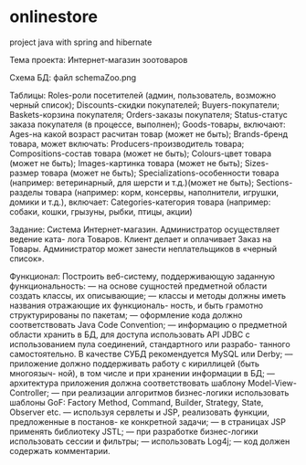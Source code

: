 # onlinestore
project java with spring and hibernate

Тема проекта: Интернет-магазин зоотоваров

Схема БД: файл schemaZoo.png 

Таблицы: 
  Roles-роли посетителей (админ, пользователь, возможно черный список);
  Discounts-скидки покупателей;
  Buyers-покупатели;
  Baskets-корзина покупателя;
  Orders-заказы покупателя;
  Status-статус заказа покупателя (в процессе, выполнен);
  Goods-товары, включают:
    Ages-на какой возраст расчитан товар (может не быть);
    Brands-бренд товара, может включать:
      Producers-производитель товара;
    Compositions-состав товара (может не быть);
    Colours-цвет товара (может не быть);
    Images-картинка товара (может не быть);
    Sizes-размер товара (может не быть);
    Specializations-особенности товара (например: ветеринарный, для шерсти и т.д.)(может не быть);
    Sections-разделы товара (например: корм, консервы, наполнители, игрушки, домики и т.д.), включает:
      Categories-категория товара (например: собаки, кошки, грызуны, рыбки, птицы, акции)
    
Задание: 
Система Интернет-магазин. Администратор осуществляет ведение ката- лога Товаров. 
Клиент делает и оплачивает Заказ на Товары. Администратор может занести неплательщиков в «черный список».

Функционал:
Построить веб-систему, поддерживающую заданную функциональность:
— на основе сущностей предметной области создать классы, их описывающие;
— классы и методы должны иметь названия отражающие их функциональ-
ность, и быть грамотно структурированы по пакетам;
— оформление кода должно соответствовать Java Code Convention;
— информацию о предметной области хранить в БД, для доступа использовать
API JDBC с использованием пула соединений, стандартного или разрабо- танного самостоятельно. В качестве СУБД рекомендуется MySQL или Derby;
— приложение должно поддерживать работу с кириллицей (быть многоязыч- ной), в том числе и при хранении информации в БД;
— архитектура приложения должна соответствовать шаблону Model-View- Controller;
— при реализации алгоритмов бизнес-логики использовать шаблоны GoF: Factory Method, Command, Builder, Strategy, State, Observer etc.
— используя сервлеты и JSP, реализовать функции, предложенные в постанов- ке конкретной задачи;
— в страницах JSP применять библиотеку JSTL;
— при разработке бизнес-логики использовать сессии и фильтры;
— использовать Log4j;
— код должен содержать комментарии.

